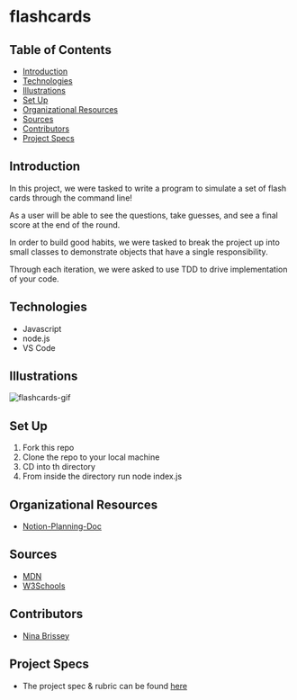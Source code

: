 # flashcards

## Table of Contents

- [Introduction](#introduction)
- [Technologies](#technologies)
- [Illustrations](#illustrations)
- [Set Up](#set-up)
- [Organizational Resources](#organizational-resources)
- [Sources](#sources)
- [Contributors](#contributors)
- [Project Specs](#project-specs)

## Introduction

In this project, we were tasked to write a program to simulate a set of flash cards through the command line!

As a user will be able to see the questions, take guesses, and see a final score at the end of the round.

In order to build good habits, we were tasked to break the project up into small classes to demonstrate objects that have a single responsibility.

Through each iteration, we were asked to use TDD to drive implementation of your code.

## Technologies

- Javascript
- node.js
- VS Code

## Illustrations

![flashcards-gif](https://user-images.githubusercontent.com/80136642/125008762-0acd5d80-e018-11eb-807e-10c022e993aa.gif)

## Set Up

1. Fork this repo
2. Clone the repo to your local machine
3. CD into th directory
4. From inside the directory run node index.js

## Organizational Resources

- [Notion-Planning-Doc](https://www.notion.so/Mod-2-Flashcards-b0121d3f5c804a4fb4b8de2178a52b08)

## Sources

- [MDN](http://developer.mozilla.org/en-US/)
- [W3Schools](https://www.w3schools.com/)

## Contributors

- [Nina Brissey](https://github.com/ninabrissey)

## Project Specs

- The project spec & rubric can be found [here](https://frontend.turing.edu/projects/flash-cards.html)
